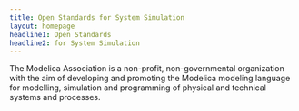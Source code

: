 ```yaml
---
title: Open Standards for System Simulation
layout: homepage
headline1: Open Standards
headline2: for System Simulation
---
```

The Modelica Association is a non-profit, non-governmental organization with the aim of developing and promoting the Modelica modeling language for modelling, simulation and programming of physical and technical systems and processes.